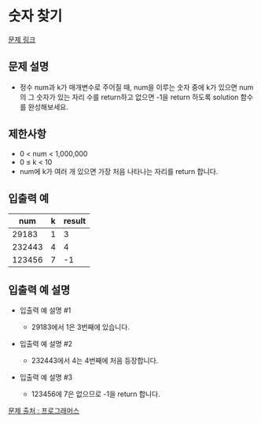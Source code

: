 # 숫자 찾기

[문제 링크](https://school.programmers.co.kr/learn/courses/30/lessons/120904)

## 문제 설명

- 정수 num과 k가 매개변수로 주어질 때, num을 이루는 숫자 중에 k가 있으면 num의 그 숫자가 있는 자리 수를 return하고 없으면 -1을 return 하도록 solution 함수를 완성해보세요.

## 제한사항

- 0 < num < 1,000,000
- 0 ≤ k < 10
- num에 k가 여러 개 있으면 가장 처음 나타나는 자리를 return 합니다.

## 입출력 예

| num    | k   | result |
| ------ | --- | ------ |
| 29183  | 1   | 3      |
| 232443 | 4   | 4      |
| 123456 | 7   | -1     |

## 입출력 예 설명

- 입출력 예 설명 #1

  - 29183에서 1은 3번째에 있습니다.

- 입출력 예 설명 #2

  - 232443에서 4는 4번째에 처음 등장합니다.

- 입출력 예 설명 #3

  - 123456에 7은 없으므로 -1을 return 합니다.

[문제 출처 : 프로그래머스](https://school.programmers.co.kr/learn/challenges?order=acceptance_desc&levels=0)
